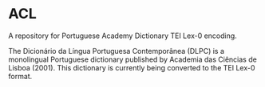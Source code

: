 # ACL

A repository for Portuguese Academy Dictionary TEI Lex-0 encoding.

The Dicionário da Língua Portuguesa Contemporânea (DLPC) is a monolingual Portuguese dictionary published by Academia das Ciências de Lisboa (2001).
This dictionary is currently being converted to the TEI Lex-0 format.
